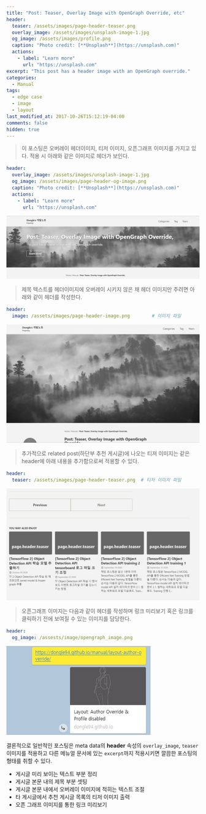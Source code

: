 ```yaml
---
title: "Post: Teaser, Overlay Image with OpenGraph Override, etc"
header:
  teaser: /assets/images/page-header-teaser.png
  overlay_image: /assets/images/unsplash-image-1.jpg
  og_image: /assets/images/profile.png
  caption: "Photo credit: [**Unsplash**](https://unsplash.com)"
  actions:
    - label: "Learn more"
      url: "https://unsplash.com"
excerpt: "This post has a header image with an OpenGraph override."
categories:
  - Manual
tags:
  - edge case
  - image
  - layout
last_modified_at: 2017-10-26T15:12:19-04:00
comments: false
hidden: true
---
```


> 이 포스팅은 오버레이 헤더이미지, 티저 이미지, 오픈그래프 이미지를 가지고 있다. 적용 시 아래와 같은 이미지로 헤더가 보인다. 
```yaml
header:
  overlay_image: /assets/images/unsplash-image-1.jpg 
  og_image: /assets/images/page-header-og-image.png    
  caption: "Photo credit: [**Unsplash**](https://unsplash.com)"
  actions:
    - label: "Learn more"
      url: "https://unsplash.com"
```
![](/assets/images/manual_capture/header_overlay_image.jpg)


> 제목 텍스트를 헤더이미지에 오버레이 시키지 않은 채 헤더 이미지만 주려면 아래와 같이 헤더를 작성한다. 
```yaml
header:
  image: /assets/images/page-header-image.png        # 이미지 파일
```
![](/assets/images/manual_capture/only_header_image.jpg)

> 추가적으로 related post(하단부 추천 게시글)에 나오는 티져 이미지는 같은 header에 아래 내용을 추가함으로써 적용할 수 있다.
```yaml
header:
  teaser: /assets/images/page-header-teaser.png  # 티저 이미지 파일
```
![](/assets/images/manual_capture/teaser_image.jpg)

> 오픈그래프 이미지는 다음과 같이 헤더를 작성하며 링크 미리보기 혹은 링크를 클릭하기 전에 보여질 수 있는 이미지를 담당한다.
```yaml
header:
  og_image: /assests/image/opengraph_image.png
```
![](/assets/images/manual_capture/opengraph_image.jpg)


결론적으로 일반적인 포스팅은 meta data의 **header** 속성의 `overlay_image`, `teaser` 이미지를 적용하고 다른 메뉴얼 문서에 있는  `excerpt`까지 적용시키면 깔끔한 포스팅의 형태를 취할 수 있다.
  - 게시글 미리 보이는 텍스트 부분 정리
  - 게시글 본문 내의 제목 부분 셋팅
  - 게시글 본문 내에서 오버레이 이미지에 적히는 텍스트 조절
  - 타 게시글에서 추천 게시글  목록의 티저 이미지 출력
  - 오픈 그래프 이미지를 통한 링크 미리보기